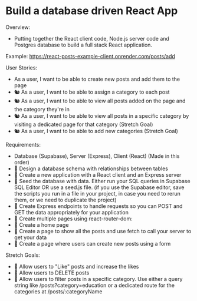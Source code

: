 # Build a database driven React App
Overview:
- Putting together the React client code, Node.js server code and Postgres database to build a full stack React application.

Example: https://react-posts-example-client.onrender.com/posts/add

User Stories:
- As a user, I want to be able to create new posts and add them to the page
- 🐿️ As a user, I want to be able to assign a category to each post
- 🐿️ As a user, I want to be able to view all posts added on the page and the category they're in
- 🐿️ As a user, I want to be able to view all posts in a specific category by visiting a dedicated page for that category (Stretch Goal)
- 🐿️ As a user, I want to be able to add new categories (Stretch Goal)

Requirements: 
- Database (Supabase), Server (Express), Client (React) (Made in this order)
- 🎯 Design a database schema with relationships between tables
- 🎯 Create a new application with a React client and an Express server
- 🎯 Seed the database with data. Either run your SQL queries in Supabase SQL Editor OR use a seed.js file. (if you use the Supabase editor, save the scripts you run in a file in your project, in case you need to rerun them, or we need to duplicate the project)
- 🎯 Create Express endpoints to handle requests so you can POST and GET the data appropriately for your application
- 🎯 Create multiple pages using react-router-dom:
-   🎯 Create a home page
-   🎯 Create a page to show all the posts and use fetch to call your server to get your data
-   🎯 Create a page where users can create new posts using a form

Stretch Goals:
- 🏹 Allow users to "Like" posts and increase the likes
- 🏹 Allow users to DELETE posts
- 🏹 Allow users to filter posts in a specific category. Use either a query string like /posts?category=education or a dedicated route for the categories at /posts/:categoryName
